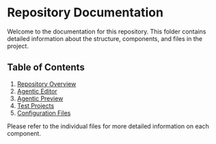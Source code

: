 # Repository Documentation

Welcome to the documentation for this repository. This folder contains detailed information about the structure, components, and files in the project.

## Table of Contents

1. [Repository Overview](./repository_overview.md)
2. [Agentic Editor](./agentic_editor.md)
3. [Agentic Preview](./agentic_preview.md)
4. [Test Projects](./test_projects.md)
5. [Configuration Files](./configuration_files.md)

Please refer to the individual files for more detailed information on each component.
